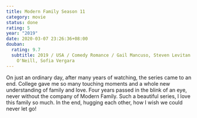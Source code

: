 ```yaml
---
title: Modern Family Season 11
category: movie
status: done
rating: 5
year: "2019"
date: 2020-03-07 23:26:36+08:00
douban:
  rating: 9.7
  subtitle: 2019 / USA / Comedy Romance / Gail Mancuso, Steven Levitan / Ed
    O'Neill, Sofia Vergara
---
```


On just an ordinary day, after many years of watching, the series came to an end. College gave me so many touching moments and a whole new understanding of family and love. Four years passed in the blink of an eye, never without the company of Modern Family. Such a beautiful series, I love this family so much. In the end, hugging each other, how I wish we could never let go!
